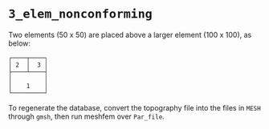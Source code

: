 # `3_elem_nonconforming`

Two elements (50 x 50) are placed above a larger element (100 x 100), as below:

```none
┌────┬────┐
│ 2  │  3 │
├────┴────┤
│         │
│    1    │
└─────────┘
```

To regenerate the database, convert the topography file into the files in `MESH` through `gmsh`, then run meshfem over `Par_file`.
